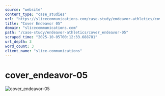 ```yaml
---
source: "website"
content_type: "case_studies"
url: "https://slicecommunications.com/case-study/endeavor-athletics/cover_endeavor-05"
title: "Cover Endeavor 05"
domain: "slicecommunications.com"
path: "/case-study/endeavor-athletics/cover_endeavor-05"
scraped_time: "2025-10-05T00:12:33.688781"
url_depth: 3
word_count: 3
client_name: "slice-communications"
---
```


# cover_endeavor-05

![cover_endeavor-05](https://slicecommunications.com/wp-content/uploads/2018/07/cover_endeavor-05-e1532450301400.png)